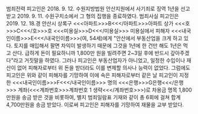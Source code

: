 범죄전력
피고인은 2018. 9. 12. 수원지방법원 안산지원에서 사기죄로 징역 1년을 선고받고 2019. 9. 11. 수원구치소에서 그 형의 집행을 종료하였다.
범죄사실
피고인은 2019. 12. 18.경 안산시 상록구 <<<아파트>>>B<<</아파트>>>아파트 상가 <<<호>>>C<<</호>>>호 <<<미용실>>>D<<</미용실>>> 미용실에서 피해자 <<<내국인이름>>>E<<</내국인이름>>>(여, 54세)에게 "안산에서 부동산업을 크게 하고 있다. 토지를 매입해서 팔면 차익이 발생하기 때문에 그것을 1년에 한 건만 해도 1년은 먹고 산다. 급하게 돈이 필요하니까 1,800만 원을 빌려주면 2~3일 후에 반드시 갚아주겠다"라고 거짓말을 하였다.
그러나 피고인은 부동산업자가 아니었고, 일정한 수입이나 재산이 없어 피해자로부터 위 돈을 받더라도 이를 변제할 의사나 능력이 없었다.
그럼에도 피고인은 위와 같이 피해자를 기망하여 이에 속은 피해자로부터 같은 날 피고인이 지정한 <<<내국인이름>>>F<<</내국인이름>>> 명의 <<<은행>>>G은행<<</은행>>> 계좌(<<<계좌번호>>>계좌번호 1 생략<<</계좌번호>>>)로 차용금 명목 1,800만원을 송금 받은 것을 비롯하여, 별지 범죄일람표 기재와 같이 총 6회에 걸쳐 합계 4,700만원을 송금 받았다.
이로써 피고인은 피해자를 기망하여 재물을 교부 받았다.